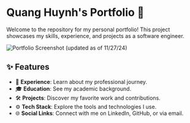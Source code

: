 # Quang Huynh's Portfolio 🚀

Welcome to the repository for my personal portfolio! This project showcases my skills, experience, and projects as a software engineer.

![Portfolio Screenshot](https://i.imgur.com/Glc4peJ.png) 
(updated as of 11/27/24)

## ✨ Features

- 💼 **Experience**: Learn about my professional journey.
- 🎓 **Education**: See my academic background.
- 🛠️ **Projects**: Discover my favorite work and contributions.
- ⚙️ **Tech Stack**: Explore the tools and technologies I use.
- 🌐 **Social Links**: Connect with me on LinkedIn, GitHub, or via email.